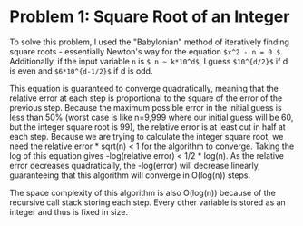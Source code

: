 # Problem 1: Square Root of an Integer


To solve this problem, I used the "Babylonian" method of iteratively finding square roots - essentially Newton's way for the equation `$x^2 - n = 0 $`. Additionally, if the input variable `n` is `$ n ~ k*10^d$`, I guess `$10^{d/2}$` if d is even and `$6*10^{d-1/2}$` if d is odd.

This equation is guaranteed to converge quadratically, meaning that the relative error at each step is proportional to the square of the error of the previous step. Because the maximum possible error in the initial guess is less than 50% (worst case is like n=9,999 where our initial guess will be 60, but the integer square root is 99), the relative error is at least cut in half at each step. Because we are trying to calculate the integer square root, we need the relative error * sqrt(n) < 1 for the algorithm to converge. Taking the log of this equation gives -log(relative error) < 1/2 * log(n). As the relative error decreases quadratically, the -log(error) will decrease linearly, guaranteeing that this algorithm will converge in O(log(n)) steps.

The space complexity of this algorithm is also O(log(n)) because of the recursive call stack storing each step. Every other variable is stored as an integer and thus is fixed in size.